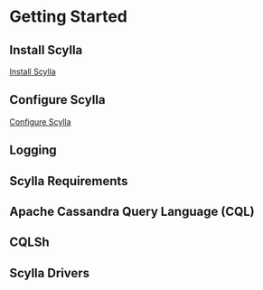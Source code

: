 # Getting Started

## Install Scylla

[Install Scylla](/scylla/docs/start/install/README.md)

## Configure Scylla

[Configure Scylla](/scylla/docs/start/configure/README.md)

## Logging

## Scylla Requirements

## Apache Cassandra Query Language (CQL)

## CQLSh

## Scylla Drivers
